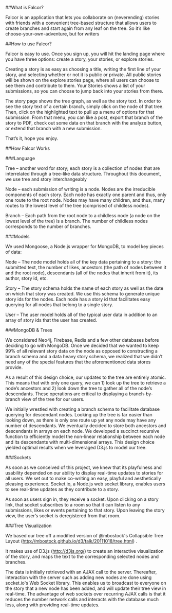 ##What is Falcor?

Falcor is an application that lets you collaborate on (neverending) stories with friends with a convenient tree-based structure that allows users to create branches and start again from any leaf on the tree.  So it’s like choose-your-own-adventure, but for writers

##How to use Falcor?

Falcor is easy to use.  Once you sign up, you will hit the landing page where you have three options: create a story, your stories, or explore stories.  

Creating a story is as easy as choosing a title, writing the first line of your story, and selecting whether or not it is public or private.  All public stories will be shown on the explore stories page, where all users can choose to see them and contribute to them.  Your Stories shows a list of your submissions, so you can choose to jump back into your stories from there.

The story page shows the tree graph, as well as the story text.  In order to see the story text of a certain branch, simply click on the node of that tree.  Then, click on the highlighted text to pull up a menu of options for that submission.  From that menu, you can like a post, export that branch of the story to PDF, check out some data on that branch with the analyze button, or extend that branch with a new submission.  

That’s it, hope you enjoy.

##How Falcor Works


###Language 

Tree – another word for story; each story is a collection of nodes that are interrelated through a tree-like data structure. Throughout this document, we use tree and story interchangeably 

Node – each submission of writing is a node. Nodes are the irreducible components of each story. Each node has exactly one parent and thus, only one route to the root node. Nodes may have many children, and thus, many routes to the lowest level of the tree (comprised of childless nodes). 

Branch – Each path from the root node to a childless node (a node on the lowest level of the tree) is a branch. The number of childless nodes corresponds to the number of branches. 

###Models 

We used Mongoose, a Node.js wrapper for MongoDB, to model key pieces of data:

Node – The node model holds all of the key data pertaining to a story: the submitted text, the number of likes, ancestors (the path of nodes between it and the root node), descendants (all of the nodes that inherit from it), its author, story id, etc. 

Story – The story schema holds the name of each story as well as the date on which that story was created. We use this schema to generate unique story ids for the nodes. Each node has a story id that facilitates easy querying for all nodes that belong to a single story. 

User – The user model holds all of the typical user data in addition to an array of story ids that the user has created. 

###MongoDB & Trees

We considered Neo4j, Firebase, Redis and a few other databases before deciding to go with MongoDB. Once we decided that we wanted to keep 99% of all relevant story data on the node as opposed to constructing a branch schema and a data heavy story schema, we realized that we didn’t need any of the special features that the aforementioned data stores provide. 

As a result of this design choice, our updates to the tree are entirely atomic. This means that with only one query, we can 1) look up the tree to retrieve a node’s ancestors and 2) look down the tree to gather all of the node’s descendants. These operations are critical to displaying a branch-by-branch view of the tree for our users. 


We initially wrestled with creating a branch schema to facilitate database querying for descendant nodes. Looking up the tree is far easier than looking down, as there is only one route up yet any node may have any number of descendants. We eventually decided to store both ancestors and descendants in arrays on each node. 
We developed a succinct recursive function to efficiently model the non-linear relationship between each node and its descendants with multi-dimensional arrays. This design choice yielded optimal results when we leveraged D3.js to model our tree.  

###Sockets 

As soon as we conceived of this project, we knew that its playfulness and usability depended on our ability to display real-time updates to stories for all users. We set out to make co-writing an easy, playful and aesthetically pleasing experience. Socket.io, a Node.js web socket library, enables users to see real-time updates as they contribute to a story. 

As soon as users sign in, they receive a socket. Upon clicking on a story link, that socket subscribes to a room so that it can listen to any submissions, likes or events pertaining to that story. Upon leaving the story view, the user’s socket is deregistered from that room. 


###Tree Visualization

We based our tree off a modified version of @mbostock's
Collapsible Tree Layout (http://mbostock.github.io/d3/talk/20111018/tree.html) .

It makes use of D3.js (http://d3js.org/) to create an interactive visualization of the story, and maps the text to the corresponding selected nodes and branches.

The data is initially retrieved with an AJAX call to the server. Thereafter, interaction with the server such as adding new nodes are done using socket.io's Web Socket library. This enables us to broadcast to everyone on the story that a new node has been added, and will update their tree view in real-time.  The advantage of web sockets over recurring AJAX calls is that it reduces the number network calls and interacts with the database much less, along with providing real-time updates.
